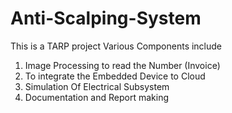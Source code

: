 # Anti-Scalping-System
This is a TARP project
Various Components include 
1) Image Processing to read the Number (Invoice)
2) To integrate the Embedded Device to Cloud
3) Simulation Of Electrical Subsystem
4) Documentation and Report making

